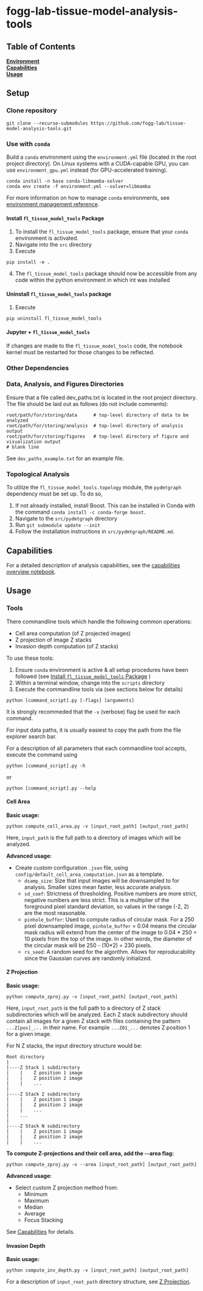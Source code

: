 # fogg-lab-tissue-model-analysis-tools

## Table of Contents
**[Environment](#environment-setup)**<br>
**[Capabilities](#capabilities)**<br>
**[Usage](#usage)**<br>

## Setup

### Clone repository
```
git clone --recurse-submodules https://github.com/fogg-lab/tissue-model-analysis-tools.git
```

### Use with `conda`
Build a `conda` environment using the `environment.yml` file (located in the root project directory). On Linux systems with a CUDA-capable GPU, you can use `environment_gpu.yml` instead (for GPU-accelerated training).  
```
conda install -n base conda-libmamba-solver
conda env create -f environment.yml --solver=libmamba
```

For more information on how to manage `conda` environments, see [environment management reference](https://docs.conda.io/projects/conda/en/latest/user-guide/tasks/manage-environments.html).

#### Install `fl_tissue_model_tools` Package

1. To install the `fl_tissue_model_tools` package, ensure that your `conda` environment is activated.
2. Navigate into the `src` directory
3. Execute

```
pip install -e .
```
4. The `fl_tissue_model_tools` package should now be accessible from any code within the python environment in which int was installed

#### Uninstall `fl_tissue_model_tools` package
1. Execute

```
pip uninstall fl_tissue_model_tools
```

#### Jupyter + `fl_tissue_model_tools`
If changes are made to the `fl_tissue_model_tools` code, the notebook kernel must be restarted for those changes to be reflected.

### Other Dependencies

### Data, Analysis, and Figures Directories
Ensure that a file called dev_paths.txt is located in the root project directory. The file should be laid out as follows (do not include comments):

```
root/path/for/storing/data      # top-level directory of data to be analyzed
root/path/for/storing/analysis  # top-level directory of analysis output
root/path/for/storing/figures   # top-level directory of figure and visualization output
# blank line
```

See `dev_paths_example.txt` for an example file.

### Topological Analysis
To utilize the `fl_tissue_model_tools.topology` module, the `pydmtgraph` dependency must be set up. To do so,

1. If not already installed, install Boost. This can be installed in Conda with the command `conda install -c conda-forge boost`.
2. Navigate to the `src/pydmtgraph` directory
3. Run `git submodule update --init`
4. Follow the installation instructions in `src/pydmtgraph/README.md`.

## Capabilities

For a detailed description of analysis capabilities, see the [capabilities overview notebook](notebooks/capabilities_overview.ipynb).

## Usage

### Tools
There commandline tools which handle the following common operations:

* Cell area computation (of Z projected images)
* Z projection of image Z stacks
* Invasion depth computation (of Z stacks)

To use these tools:

1. Ensure `conda` environment is active & all setup procedures have been followed (see [Install `fl_tissue_model_tools` Package](#install-fltissuemodeltools-package) )
2. Within a terminal window, change into the `scripts` directory
3. Execute the commandline tools via (see sections below for details)
```
python [command_script].py [-flags] [arguments]
```
It is strongly recommeded that the `-v` (verbose) flag be used for each command.

For input data paths, it is usually easiest to copy the path from the file explorer search bar.

For a description of all parameters that each commandline tool accepts, execute the command using
```
python [command_script].py -h
```
or
```
python [command_script].py --help
```

#### Cell Area
**Basic usage:**
```
python compute_cell_area.py -v [input_root_path] [output_root_path]
```
Here, `input_path` is the full path to a directory of images which will be analyzed.

**Advanced usage:**

* Create custom configuration `.json` file, using `config/default_cell_area_computation.json` as a template.
    * `dsamp_size`: Size that input images will be downsampled to for analysis. Smaller sizes mean faster, less accurate analysis.
    * `sd_coef`: Strictness of thresholding. Positive numbers are more strict, negative numbers are less strict. This is a multiplier of the foreground pixel standard deviation, so values in the range (-2, 2) are the most reasonable.
    * `pinhole_buffer`: Used to compute radius of circular mask. For a 250 pixel downsampled image, `pinhole_buffer` = 0.04 means the circular mask radius will extend from the center of the image to 0.04 * 250 = 10 pixels from the top of the image. In other words, the diameter of the circular mask will be 250 - (10*2) = 230 pixels.
    * `rs_seed`: A random seed for the algorithm. Allows for reproducability since the Gaussian curves are randomly initialized.

#### Z Projection
**Basic usage:**
```
python compute_zproj.py -v [input_root_path] [output_root_path]
```
Here, `input_root_path` is the full path to a directory of Z stack subdirectories which will be analyzed. Each Z stack subdirectory should contain all images for a given Z stack with files containing the pattern `...Z[pos]_...` in their name. For example `...Z01_...` denotes Z position 1 for a given image.

For N Z stacks, the input directory structure would be:
```
Root directory
|
|----Z Stack 1 subdirectory
|    |    Z position 1 image
|    |    Z position 2 image
|    |    ...
|
|----Z Stack 2 subdirectory
|    |    Z position 1 image
|    |    Z position 2 image
|    |    ...
|    ...
|
|----Z Stack N subdirectory
|    |    Z position 1 image
|    |    Z position 2 image
|    |    ...
```

**To compute Z-projections and their cell area, add the --area flag:**  
```
python compute_zproj.py -v --area [input_root_path] [output_root_path]
```

**Advanced usage:**

* Select custom Z projection method from:
    * Minimum
    * Maximum
    * Median
    * Average
    * Focus Stacking

See [Capabilities](#capabilities) for details.

#### Invasion Depth
**Basic usage:**
```
python compute_inv_depth.py -v [input_root_path] [output_root_path]
```

For a description of `input_root_path` directory structure, see [Z Projection](#z-projection).
